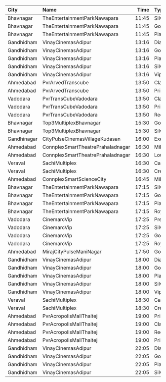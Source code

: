| City        | Name                              |  Time | Type      | Price | Capacity | Booked |
| :---------- | :-------------------------------- | ----: | :-------- | ----: | -------: | -----: |
| Bhavnagar   | TheEntertainmentParkNawapara      | 11:45 | Silver    |  100₹ |       22 |      0 |
| Bhavnagar   | TheEntertainmentParkNawapara      | 11:45 | Gold      |  100₹ |      142 |      0 |
| Bhavnagar   | TheEntertainmentParkNawapara      | 11:45 | Platinum  |  120₹ |       27 |      2 |
| Gandhidham  | VinayCinemasAdipur                | 13:16 | Diamond   |  130₹ |       35 |      0 |
| Gandhidham  | VinayCinemasAdipur                | 13:16 | Gold      |  100₹ |       42 |      0 |
| Gandhidham  | VinayCinemasAdipur                | 13:16 | Platinum  |  150₹ |       23 |      0 |
| Gandhidham  | VinayCinemasAdipur                | 13:16 | Silver    |  100₹ |       42 |      0 |
| Gandhidham  | VinayCinemasAdipur                | 13:16 | Vip       |  300₹ |        8 |      0 |
| Ahmedabad   | PvrArvedTranscube                 | 13:50 | Classic   |  130₹ |       33 |      0 |
| Ahmedabad   | PvrArvedTranscube                 | 13:50 | Prime     |  130₹ |      100 |     23 |
| Vadodara    | PvrTransCubeVadodara              | 13:50 | Classic   |  110₹ |       42 |      0 |
| Vadodara    | PvrTransCubeVadodara              | 13:50 | Prime     |  110₹ |       99 |      9 |
| Vadodara    | PvrTransCubeVadodara              | 13:50 | Recliner  |  250₹ |        8 |      0 |
| Bhavnagar   | Top3MultiplexBhavnagar            | 15:30 | Gold      |   60₹ |      100 |      0 |
| Bhavnagar   | Top3MultiplexBhavnagar            | 15:30 | Silver    |   60₹ |      100 |      0 |
| Gandhinagar | CityPulseCinemasVillageKudasan    | 16:00 | Executive |  110₹ |       43 |     22 |
| Ahmedabad   | ConnplexSmartTheatrePrahaladnagar | 16:30 | Miller    |  150₹ |      100 |      0 |
| Ahmedabad   | ConnplexSmartTheatrePrahaladnagar | 16:30 | Lounger   |  120₹ |      100 |      0 |
| Veraval     | SachiMultiplex                    | 16:30 | Captain   |  100₹ |       68 |     21 |
| Veraval     | SachiMultiplex                    | 16:30 | Crew      |  100₹ |       60 |     12 |
| Ahmedabad   | ConnplexSmartScienceCity          | 16:45 | Miller    |  150₹ |      100 |      0 |
| Bhavnagar   | TheEntertainmentParkNawapara      | 17:15 | Silver    |  120₹ |       42 |      0 |
| Bhavnagar   | TheEntertainmentParkNawapara      | 17:15 | Gold      |  120₹ |       63 |      0 |
| Bhavnagar   | TheEntertainmentParkNawapara      | 17:15 | Platinum  |  150₹ |       90 |      0 |
| Bhavnagar   | TheEntertainmentParkNawapara      | 17:15 | Royal     |  250₹ |       64 |      0 |
| Vadodara    | CinemarcVip                       | 17:25 | Premium   |   80₹ |       13 |      0 |
| Vadodara    | CinemarcVip                       | 17:25 | Silver    |   80₹ |       87 |      0 |
| Vadodara    | CinemarcVip                       | 17:25 | Gold      |   80₹ |       20 |      0 |
| Vadodara    | CinemarcVip                       | 17:25 | Royal     |   80₹ |       19 |     14 |
| Ahmedabad   | MirajCityPulseManiNagar           | 17:50 | Gold      |  180₹ |       24 |      4 |
| Gandhidham  | VinayCinemasAdipur                | 18:00 | Diamond   |  130₹ |       35 |      0 |
| Gandhidham  | VinayCinemasAdipur                | 18:00 | Gold      |  100₹ |       42 |      0 |
| Gandhidham  | VinayCinemasAdipur                | 18:00 | Platinum  |  150₹ |       23 |      0 |
| Gandhidham  | VinayCinemasAdipur                | 18:00 | Silver    |  100₹ |       42 |      0 |
| Gandhidham  | VinayCinemasAdipur                | 18:00 | Vip       |  300₹ |        8 |      0 |
| Veraval     | SachiMultiplex                    | 18:30 | Captain   |  100₹ |       68 |     19 |
| Veraval     | SachiMultiplex                    | 18:30 | Crew      |  100₹ |       60 |     12 |
| Ahmedabad   | PvrAcropolisMallThaltej           | 19:00 | Prime     |  175₹ |       98 |     14 |
| Ahmedabad   | PvrAcropolisMallThaltej           | 19:00 | Classic   |  150₹ |       42 |      0 |
| Ahmedabad   | PvrAcropolisMallThaltej           | 19:00 | Recliner  |  400₹ |       10 |      0 |
| Ahmedabad   | PvrAcropolisMallThaltej           | 19:00 | PrimePlus |  175₹ |       14 |      2 |
| Gandhidham  | VinayCinemasAdipur                | 22:05 | Diamond   |  130₹ |      100 |      0 |
| Gandhidham  | VinayCinemasAdipur                | 22:05 | Gold      |  100₹ |       77 |      0 |
| Gandhidham  | VinayCinemasAdipur                | 22:05 | Platinum  |  150₹ |       35 |      0 |
| Gandhidham  | VinayCinemasAdipur                | 22:05 | Silver    |  100₹ |       41 |      0 |